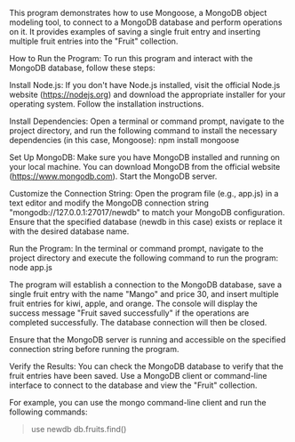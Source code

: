 This program demonstrates how to use Mongoose, a MongoDB object modeling tool, to connect to a MongoDB database and perform operations on it. It provides examples of saving a single fruit entry and inserting multiple fruit entries into the "Fruit" collection.

How to Run the Program:
To run this program and interact with the MongoDB database, follow these steps:

Install Node.js: If you don't have Node.js installed, visit the official Node.js website (https://nodejs.org) and download the appropriate installer for your operating system. Follow the installation instructions.

Install Dependencies: Open a terminal or command prompt, navigate to the project directory, and run the following command to install the necessary dependencies (in this case, Mongoose):
npm install mongoose

Set Up MongoDB: Make sure you have MongoDB installed and running on your local machine. You can download MongoDB from the official website (https://www.mongodb.com). Start the MongoDB server.

Customize the Connection String: Open the program file (e.g., app.js) in a text editor and modify the MongoDB connection string "mongodb://127.0.0.1:27017/newdb" to match your MongoDB configuration. Ensure that the specified database (newdb in this case) exists or replace it with the desired database name.

Run the Program: In the terminal or command prompt, navigate to the project directory and execute the following command to run the program:
node app.js

The program will establish a connection to the MongoDB database, save a single fruit entry with the name "Mango" and price 30, and insert multiple fruit entries for kiwi, apple, and orange. The console will display the success message "Fruit saved successfully" if the operations are completed successfully. The database connection will then be closed.

Ensure that the MongoDB server is running and accessible on the specified connection string before running the program.

Verify the Results: You can check the MongoDB database to verify that the fruit entries have been saved. Use a MongoDB client or command-line interface to connect to the database and view the "Fruit" collection.

For example, you can use the mongo command-line client and run the following commands:
> use newdb
> db.fruits.find()
